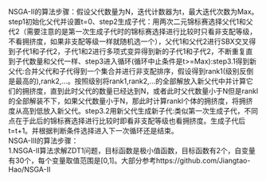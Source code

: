 NSGA-II的算法步骤：假设父代数量为N，迭代计数器为t，最大迭代次数为Max。step1初始化父代并设置t=0、step2生成子代：用两次二元锦标赛选择父代1和父代2（需要注意的是第一次生成子代时的锦标赛选择进行比较时只看非支配等级，不看拥挤度，如果非支配等级一样就随机选一个），父代1和父代2进行SBX交叉得到子代1和子代2，子代1和2进行多项式变异得到新的子代1和子代2，不断重复直到子代数量和父代一样、step3进入循环(循环中止条件是t>=Max):step3.1得到新父代:合并父代和子代得到一个集合并进行非支配排序，假设得到rank1(级别反倒是最高的),rank2,...。按照级别将rank1,rank2,...的全部解放入新父代中并计算它们的拥挤度，直到此时父代的数量已经达到N，或者此时父代数量小于N但是rankl的全部解装不下，如果父代数量小于N，那此时计算rankl个体的拥挤度，将拥挤度从高到低放入新父代。step3.2用新父代生成新子代:类似第一次生成子代，不同点在于此后的锦标赛选择进行比较时即看非支配等级也看拥挤度。生成子代后t=t+1。并根据判断条件选择进入下一次循环还是结束。  
NSGA-III的算法步骤：  
1.NSGA-II算法求解ZDT1问题，目标函数是极小值函数，目标函数有2个，自变量有30个，每个变量取值范围是[0,1]。大部分参考https://github.com/Jiangtao-Hao/NSGA-II
